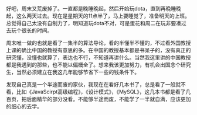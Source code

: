
好吧，周末又荒废掉了。一直都是晚睡晚起，然后开始玩dota，直到再晚睡晚起，这么两天过去。现在是星期天的11点半了，马上要睡觉了，准备明天的上班。总觉得自己太没有自制力了，明知道玩dota不对，可是蛋花和周二在玩非要凑过去玩个很长的时间。

周末唯一做的也就是看了一集半的算法导论，看的半懂半不懂的，不过看外国教授上课的确比中国的教授有意思的多。在中国的教授基本都是书呆子的，没有真正的研究懂，没懂也就算了，表达也不行，不知道再讲什么。当然我这里讲的中国教授都是我遇到的那些，也不能以偏概全了。想来我该更加努力，有机会出国念个研究生，当然必须建立在我这几年能够节省下一些的钱条件下。

发现自己真是一个半途而废的家伙，我现在在看好几本书了，总是看了一般就不看，比如《JavaScirpt高级编程》，《设计模式》，《MySQL》，这几本书都是看了几百页，把后面精华的部分没看。不能够半途而废，不能学了一半就自满，应该更加的细心的去学。
